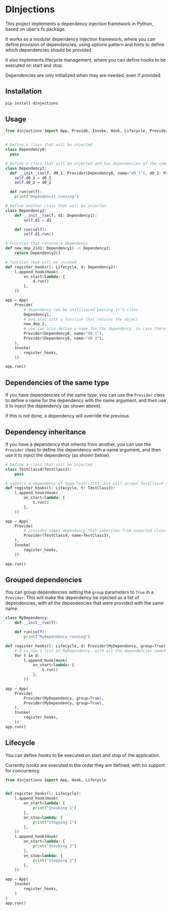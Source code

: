 # DInjections

This project implements a dependency injection framework in Python, based on uber's fx package.

It works as a modular dependency injection framework, where you can define provision of dependencies, using options pattern and hints to define which dependencies should be provided.

It also implements lifecycle management, where you can define hooks to be executed on start and stop.

Dependencies are only initialized when they are needed, even if provided.


## Installation

```bash
pip install dinjections
```

## Usage

```python
from dinjections import App, Provide, Invoke, Hook, Lifecycle, Provider


# Define a class that will be injected
class Dependency0:
  pass

# Define a class that will be injected and has dependencies of the same type
class Dependency1:
  def __init__(self, d0_1: Provider(Dependency0, name="d0_1"), d0_2: Provider(Dependency0, name="d0_2")):
    self.d0_1 = d0_1
    self.d0_2 = d0_2

  def run(self):
    print("Dependency1 running")

# Define another class that will be injected
class Dependency2:
    def __init__(self, d1: Dependency1):
        self.d1 = d1

    def run(self):
        self.d1.run()

# Function that returns a dependency
def new_dep_2(d1: Dependency1) -> Dependency2:
    return Dependency2()

# function that will be invoked
def register_hooks(l: Lifecycle, d: Dependency2):
    l.append_hook(Hook(
        on_start=lambda: {
            d.run()
        },
    ))

app = App(
    Provide(
        # dependency can be initiliazed passing it's class
        Dependency1,
        # and also with a function that returns the object
        new_dep_2,
        # you can also define a name for the dependency, in case there is more than one dependency of the same type
        Provider(Dependency0, name="d0_1"),
        Provider(Dependency0, name="d0_2"),
    ),
    Invoke(
        register_hooks,
    ))

app.run()
```


## Dependencies of the same type

If you have dependencies of the same type, you can use the `Provider` class to define a name for the dependency with the name argument, and then use it to inject the dependency (as shown above).

If this is not done, a dependency will override the previous.

## Dependency inheritance

If you have a dependency that inherits from another, you can use the `Provider` class to define the dependency with a name argument, and then use it to inject the dependency (as shown below).

```python
# Define a class that will be injected
class TestClass4(TestClass3):
    pass

# expects a dependency of type TestClass3, but will accept TestClass4 named "t1"
def register_hooks(l: Lifecycle, t: TestClass3):
    l.append_hook(Hook(
        on_start=lambda: {
            t.run()
        },
    ))

app = App(
    Provide(
        # provides names dependency that inherites from expected class TestClass3
        Provider(TestClass4, name=TestClass3),
    ),
    Invoke(
        register_hooks,
    ))

app.run()
```


## Grouped dependencies

You can group dependencies setting the `group` parameters to `True` in a `Provider`. This will make the dependency be injected as a list of dependencies, with all the dependencies that were provided with the same name.

```python
class MyDependency:
    def __init__(self):

    def run(self):
        print("MyDependency running")

def register_hooks(l: Lifecycle, d: Provider(MyDependency, group=True)):
    # d is now a list of MyDependency, with all the dependencies named "md" that were provided
    for t in d:
        l.append_hook(Hook(
            on_start=lambda: {
                t.run()
            },
        ))

app = App(
    Provide(
        Provider(MyDependency, group=True),
        Provider(MyDependency, group=True),
    ),
    Invoke(
        register_hooks,
    ))
app.run()
```


## Lifecycle

You can define hooks to be executed on start and stop of the application.

Currently hooks are executed in the order they are defined, with no support for concurrency.

```python 
from dinjections import App, Hook, Lifecycle


def register_hooks(l: Lifecycle):
    l.append_hook(Hook(
        on_start=lambda: {
            print("Invoking 1")
        },
        on_stop=lambda: {
            print("Stopping 1")
        },
    ))
    l.append_hook(Hook(
        on_start=lambda: {
            print("Invoking 2")
        },
        on_stop=lambda: {
            print("Stopping 2")
        },
    ))

app = App(
    Invoke(
        register_hooks,
    )
)
app.run()
```
